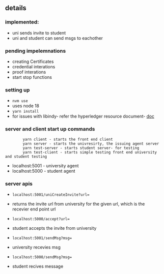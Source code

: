 
## details

### implemented:
- uni sends invite to student
- uni and student can send msgs to eachother

### pending impelemnations
- creating Certificates
- credential interations
- proof interations
- start stop functions

### setting up
- `nvm use` 
- uses node 18
- `yarn install`
- for issues with libindy- refer the hyperledger resource document- [doc](https://docs.google.com/document/d/1BdrgOWiEzygZbG9nVPr2hbi-rALPZAREiB5lGPos57c/edit?usp=sharing)

### server and client start up commands
```
        yarn client - starts the front end client
        yarn server - starts the univresirty, the issuing agent server
        yarn test-server - starts student server- for testing
        yarn test-client - starts simple testing front end university and student testing
```

- localhost:5001 - university agent
- localhost:5000 - student agent

### server apis
- `localhost:5001/uniCreateInvite?url=`
- returns the invite url from university for the given url, which is the recevier end point url

- `localhost:5000/accept?url=`
- student accepts the invite from university

- `localhost:5001/sendMsg?msg=`
- university recevies msg

- `localhost:5000/sendMsg?msg=`
- student recives message


